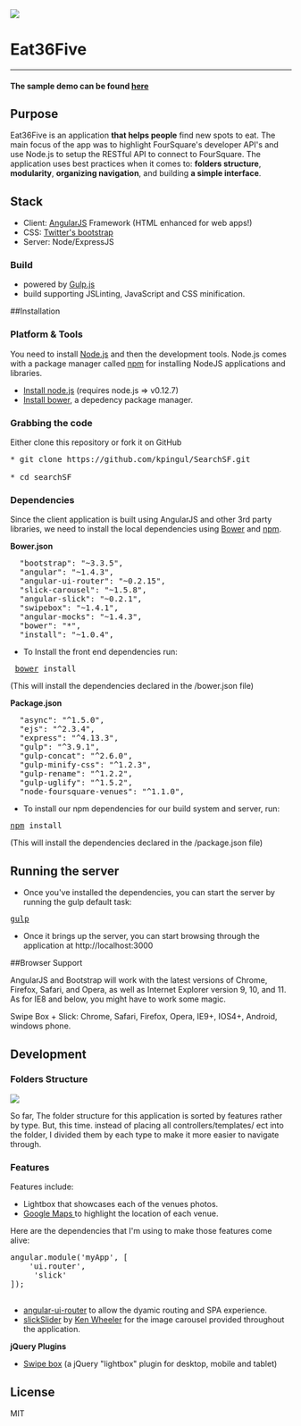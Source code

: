 
<img src="https://travis-ci.org/kpingul/Eat36Five.svg?branch=master"/>

# Eat36Five

***

#### The sample demo can be found <a href="http://eat36five.herokuapp.com"><b>here</b></a>


## Purpose

Eat36Five is an application <b>that helps people</b> find new spots to eat. The main focus of the app was to highlight FourSquare's developer API's and use Node.js to setup the RESTful API to connect to FourSquare. The application uses best practices when it comes to: <b>folders structure</b>, <b>modularity</b>, <b>organizing navigation</b>, and building <b>a simple interface</b>.

## Stack

* Client: <a href="http://angularjs.org">AngularJS</a> Framework (HTML enhanced for web apps!)
* CSS: [Twitter's bootstrap](http://getbootstrap.com/)
* Server: Node/ExpressJS

### Build

* powered by [Gulp.js](http://www.gulpjs.com/)
* build supporting JSLinting, JavaScript and CSS  minification.

##Installation

### Platform & Tools

You need to install [Node.js](http://nodejs.org/) and then the development tools. Node.js comes with a package manager called [npm](http://npmjs.org) for installing NodeJS applications and libraries.
* [Install node.js](http://nodejs.org/download/) (requires node.js => v0.12.7)
* [Install bower](http://bower.io/), a depedency package manager.

### Grabbing the code

Either clone this repository or fork it on GitHub

<pre>
* git clone https://github.com/kpingul/SearchSF.git

* cd searchSF
</pre>

### Dependencies

Since the client application is built using AngularJS and other 3rd party libraries, we need to install the local dependencies using [Bower](http://bower.io/) and [npm](http://npmjs.org).

<b>Bower.json</b>
<pre>
  "bootstrap": "~3.3.5",
  "angular": "~1.4.3",
  "angular-ui-router": "~0.2.15",
  "slick-carousel": "~1.5.8",
  "angular-slick": "~0.2.1",
  "swipebox": "~1.4.1",
  "angular-mocks": "~1.4.3",
  "bower": "*",
  "install": "~1.0.4",
</pre>
* To Install the front end dependencies run:
<pre> <a href="http://bower.io">bower</a> install</pre>

(This will install the dependencies declared in the /bower.json file)

<b>Package.json</b>
<pre>
  "async": "^1.5.0",
  "ejs": "^2.3.4",
  "express": "^4.13.3",
  "gulp": "^3.9.1",
  "gulp-concat": "^2.6.0",
  "gulp-minify-css": "^1.2.3",
  "gulp-rename": "^1.2.2",
  "gulp-uglify": "^1.5.2",
  "node-foursquare-venues": "^1.1.0",
</pre>

* To install our npm dependencies for our build system and server, run: 
<pre><a href="https://www.npmjs.com">npm</a> install </pre>

(This will install the dependencies declared in the /package.json file)

## Running the server

* Once you've installed the dependencies, you can start the server by running the gulp default task: 

<pre><a href="http://www.gulpjs.com">gulp</a></pre>

* Once it brings up the server, you can start browsing through the application at http://localhost:3000
 
 
##Browser Support
 
AngularJS and Bootstrap will work with the latest versions of Chrome, Firefox, Safari, and Opera, as well as Internet Explorer version 9, 10, and 11. As for IE8 and below, you might have to work some magic.

Swipe Box + Slick: Chrome, Safari, Firefox, Opera, IE9+, IOS4+, Android, windows phone.

## Development

### Folders Structure

<img src="http://i84.photobucket.com/albums/k34/kdiggz415/seachSfFolderStructure.png" />

So far, The folder structure for this application is sorted by features rather by type. But, this time. instead of placing all controllers/templates/ ect into the folder, I divided them by each type to make it more easier to navigate through. 

### Features

Features include:
 
<ul> 
<li>Lightbox that showcases each of the venues photos.</li>
<li><a href="https://developers.google.com/maps/documentation/javascript/">Google Maps </a>to highlight the location of each venue.</li>
</ul>

Here are the dependencies that I'm using to make those features come alive: 
<pre>
angular.module('myApp', [
	'ui.router', 
	 'slick'
]);

</pre>
<ul>

<li><a href="https://github.com/angular-ui/ui-router">angular-ui-router</a> to allow the dyamic routing and SPA experience.</li>

<li><a href="http://kenwheeler.github.io/slick/">slickSlider</a> by <a href="https://github.com/Ken Wheeler">Ken Wheeler</a> for the image carousel provided throughout the application.</li>

</ul>

<b>jQuery Plugins</b>

* <a href="https://github.com/brutaldesign/swipebox">Swipe box</a> (a jQuery "lightbox" plugin for desktop, mobile and tablet)

## License 

MIT


